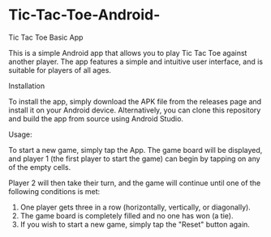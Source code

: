 # Tic-Tac-Toe-Android-

Tic Tac Toe Basic App

This is a simple Android app that allows you to play Tic Tac Toe against another player. The app features a simple and intuitive user interface, and is suitable for players of all ages.

Installation

To install the app, simply download the APK file from the releases page and install it on your Android device. Alternatively, you can clone this repository and build the app from source using Android Studio.

Usage: 

To start a new game, simply tap the App. The game board will be displayed, and player 1 (the first player to start the game) can begin by tapping on any of the empty cells.

Player 2 will then take their turn, and the game will continue until one of the following conditions is met:

1. One player gets three in a row (horizontally, vertically, or diagonally).
2. The game board is completely filled and no one has won (a tie).
3. If you wish to start a new game, simply tap the "Reset" button again.
